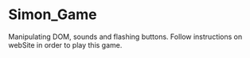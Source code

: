 # Simon_Game
Manipulating DOM, sounds and flashing buttons.
Follow instructions on webSite in order to play this game.
